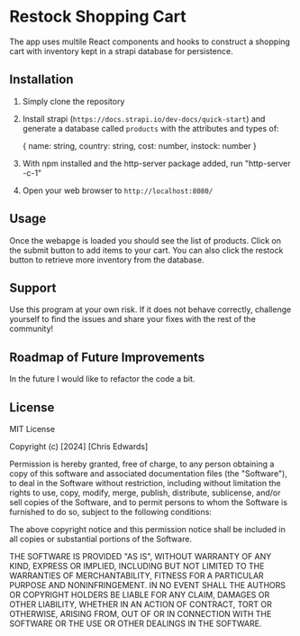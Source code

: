 # Restock Shopping Cart

The app uses multile React components and hooks to construct a shopping cart with inventory kept in a strapi database for persistence.

## Installation

1. Simply clone the repository
2. Install strapi (`https://docs.strapi.io/dev-docs/quick-start`) and generate a database called `products` with the attributes and types of:

    { 
      name: string,
      country: string,
      cost: number,
      instock: number
    }

3. With npm installed and the http-server package added, run "http-server -c-1"
4. Open your web browser to `http://localhost:8080/`

## Usage

Once the webapge is loaded you should see the list of products. Click on the submit button to add items to your cart. You can also click the restock button to retrieve more inventory from the database.

## Support

Use this program at your own risk. If it does not behave correctly, challenge yourself to find the issues and share your fixes with the rest of the community!

## Roadmap of Future Improvements

In the future I would like to refactor the code a bit.

## License

MIT License

Copyright (c) [2024] [Chris Edwards]

Permission is hereby granted, free of charge, to any person obtaining a copy
of this software and associated documentation files (the "Software"), to deal
in the Software without restriction, including without limitation the rights
to use, copy, modify, merge, publish, distribute, sublicense, and/or sell
copies of the Software, and to permit persons to whom the Software is
furnished to do so, subject to the following conditions:

The above copyright notice and this permission notice shall be included in all
copies or substantial portions of the Software.

THE SOFTWARE IS PROVIDED "AS IS", WITHOUT WARRANTY OF ANY KIND, EXPRESS OR
IMPLIED, INCLUDING BUT NOT LIMITED TO THE WARRANTIES OF MERCHANTABILITY,
FITNESS FOR A PARTICULAR PURPOSE AND NONINFRINGEMENT. IN NO EVENT SHALL THE
AUTHORS OR COPYRIGHT HOLDERS BE LIABLE FOR ANY CLAIM, DAMAGES OR OTHER
LIABILITY, WHETHER IN AN ACTION OF CONTRACT, TORT OR OTHERWISE, ARISING FROM,
OUT OF OR IN CONNECTION WITH THE SOFTWARE OR THE USE OR OTHER DEALINGS IN THE
SOFTWARE.

